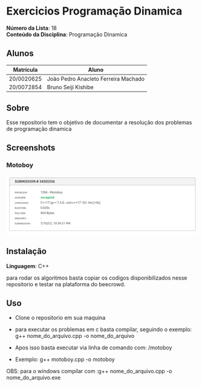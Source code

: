 # Exercicios Programação Dinamica

**Número da Lista**: 18<br>
**Conteúdo da Disciplina**: Programação Dinamica<br>

## Alunos
|Matrícula | Aluno |
| -- | -- |
| 20/0020625|  João Pedro Anacleto Ferreira Machado |
| 20/0072854 |  Bruno Seiji Kishibe |

## Sobre 
Esse repositorio tem o objetivo de documentar a resolução dos problemas de programação dinamica 

## Screenshots

### Motoboy

![becrowd motoboy](/motoboy/m2.png)

## Instalação 
**Linguagem**: C++<br>

para rodar os algoritmos basta copiar os codigos disponibilizados nesse repositorio e testar na plataforma do beecrowd.

## Uso 

- Clone o repositorio em sua maquina

- para executar os problemas em c basta compilar, seguindo o exemplo: g++ nome_do_arquivo.cpp -o nome_do_arquivo

- Apos isso basta executar via linha de comando com: /motoboy

- Exemplo: g++ motoboy.cpp -o motoboy 

OBS: para o windows compilar com :g++ nome_do_arquivo.cpp -o nome_do_arquivo.exe





